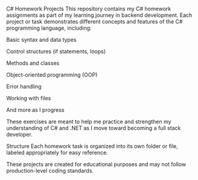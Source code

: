 C# Homework Projects
This repository contains my C# homework assignments as part of my learning journey in backend development. Each project or task demonstrates different concepts and features of the C# programming language, including:

Basic syntax and data types

Control structures (if statements, loops)

Methods and classes

Object-oriented programming (OOP)

Error handling

Working with files

And more as I progress

These exercises are meant to help me practice and strengthen my understanding of C# and .NET as I move toward becoming a full stack developer.

Structure
Each homework task is organized into its own folder or file, labeled appropriately for easy reference.

These projects are created for educational purposes and may not follow production-level coding standards.
